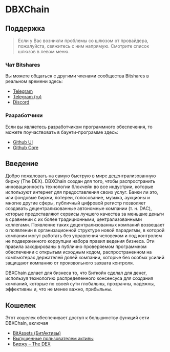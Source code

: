 # DBXChain

## Поддержка

> Если у Вас возникли проблемы со шлюзом от провайдера, пожалуйста, свяжитесь с ним напрямую. Смотрите список шлюзов в левом меню.

### Чат Bitshares

Вы можете общаться с другими членами сообщества Bitshares в реальном времени здесь:

- [Telegram](https://t.me/DBXChainDEX)
- [Telegram (ru)](https://t.me/DBXChainDEX_RU)
- [Discord](https://discord.gg/GsjQfAJ)

### Разработчики

Если вы являетесь разработчиком программного обеспечения, то можете поучаствовать в баунти-программе здесь:

- [Github UI](https://github.com/dbxchain/dbxchain-ui)
- [Github Core](https://github.com/dbxchain/dbxchain-core) 

## Введение

Добро пожаловать на самую быструю в мире децентрализованную биржу (The DEX). DBXChain создан для того, чтобы распространить инновационность технологии блокчейн во все индустрии, которые используют интернет для предоставления своих услуг. Банки ли это, или фондовые биржи, лотереи, голосование, музыка, аукционы и многие другие сферы, публичный цифровой регистр позволяет создавать децентрализованные автономные компании (т. н. DAC), которые предоставляют сервисы лучшего качества за меньшие деньги в сравнении с их более традиционными, централизованными коллегами. Появление таких децентрализованных компаний возвещает о появлении в организационной структуре новой парадигмы, в которой компании могут работать без управления человеком и под контролем не подверженного коррупции набора правил ведения бизнеса. Эти правила закодированы в публично проверяемом программном обеспечении с открытым исходным кодом, распространенном на компьютерах держателей долей компании, которые без особых усилий защищают компанию от произвольного захвата контроля.

DBXChain делает для бизнеса то, что Биткойн сделал для денег, используя технологию распределенного консенсуса для создания компаний, которые по своей сути глобальны, прозрачны, надежны, эффективны и, что не менее важно, прибыльны.

## Кошелек

Этот кошелек обеспечивает доступ к большинству функций сети DBXChain, включая

- [BitAssets (БитАктивы)](/help/assets/mpa)
- [Выпущенные пользователем активы](/help/assets/uia)
- [Биржу – The DEX](/help/dex/introduction)
